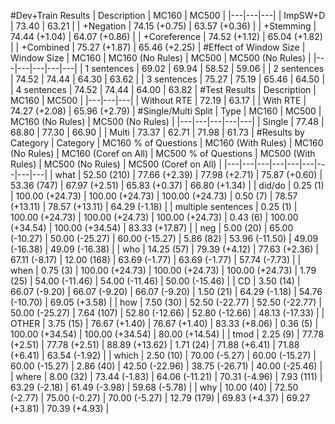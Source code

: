 #Dev+Train Results
| Description | MC160 | MC500 |
|---|---|---|
| ImpSW+D | 73.40 | 63.21 |
| +Negation | 74.15 (+0.75) | 63.57 (+0.36) |
| +Stemming | 74.44 (+1.04) | 64.07 (+0.86) |
| +Coreference | 74.52 (+1.12) | 65.04 (+1.82) |
| +Combined | 75.27 (+1.87) | 65.46 (+2.25) |
#Effect of Window Size
| Window Size | MC160 | MC160 (No Rules) | MC500 | MC500 (No Rules) |
|---|---|---|---|---|
| 1 sentences | 69.02 | 69.94 | 58.52 | 59.06 |
| 2 sentences | 74.52 | 74.44 | 64.30 | 63.62 |
| 3 sentences | 75.27 | 75.19 | 65.46 | 64.50 |
| 4 sentences | 74.52 | 74.44 | 64.00 | 63.82 |
#Test Results
| Description | MC160 | MC500 |
|---|---|---|
| Without RTE | 72.19 | 63.17 |
| With RTE | 74.27 (+2.08) | 65.96 (+2.79) |
#Single/Multi Split
| Type | MC160 | MC500 | MC160 (No Rules) | MC500 (No Rules) |
|---|---|---|---|---|
| Single | 77.48 | 68.80 | 77.30 | 66.90 |
| Multi | 73.37 | 62.71 | 71.98 | 61.73 |
#Results by Category
| Category | MC160 % of Questions | MC160 (With Rules) | MC160 (No Rules) | MC160 (Coref on All) | MC500 % of Questions | MC500 (With Rules) | MC500 (No Rules) | MC500 (Coref on All) |
|---|---|---|---|---|---|---|---|---|
| what | 52.50 (210) | 77.66 (+2.39) | 77.98 (+2.71) | 75.87 (+0.60) | 53.36 (747) | 67.97 (+2.51) | 65.83 (+0.37) | 66.80 (+1.34) |
| did/do | 0.25 (1) | 100.00 (+24.73) | 100.00 (+24.73) | 100.00 (+24.73) | 0.50 (7) | 78.57 (+13.11) | 78.57 (+13.11) | 64.29 (-1.18) |
| multiple sentences | 0.25 (1) | 100.00 (+24.73) | 100.00 (+24.73) | 100.00 (+24.73) | 0.43 (6) | 100.00 (+34.54) | 100.00 (+34.54) | 83.33 (+17.87) |
| neg | 5.00 (20) | 65.00 (-10.27) | 50.00 (-25.27) | 60.00 (-15.27) | 5.86 (82) | 53.96 (-11.50) | 49.09 (-16.38) | 49.09 (-16.38) |
| who | 14.25 (57) | 79.39 (+4.12) | 77.63 (+2.36) | 67.11 (-8.17) | 12.00 (168) | 63.69 (-1.77) | 63.69 (-1.77) | 57.74 (-7.73) |
| when | 0.75 (3) | 100.00 (+24.73) | 100.00 (+24.73) | 100.00 (+24.73) | 1.79 (25) | 54.00 (-11.46) | 54.00 (-11.46) | 50.00 (-15.46) |
| CD | 3.50 (14) | 66.07 (-9.20) | 66.07 (-9.20) | 66.07 (-9.20) | 1.50 (21) | 64.29 (-1.18) | 54.76 (-10.70) | 69.05 (+3.58) |
| how | 7.50 (30) | 52.50 (-22.77) | 52.50 (-22.77) | 50.00 (-25.27) | 7.64 (107) | 52.80 (-12.66) | 52.80 (-12.66) | 48.13 (-17.33) |
| OTHER | 3.75 (15) | 76.67 (+1.40) | 76.67 (+1.40) | 83.33 (+8.06) | 0.36 (5) | 100.00 (+34.54) | 100.00 (+34.54) | 80.00 (+14.54) |
| tmod | 2.25 (9) | 77.78 (+2.51) | 77.78 (+2.51) | 88.89 (+13.62) | 1.71 (24) | 71.88 (+6.41) | 71.88 (+6.41) | 63.54 (-1.92) |
| which | 2.50 (10) | 70.00 (-5.27) | 60.00 (-15.27) | 60.00 (-15.27) | 2.86 (40) | 42.50 (-22.96) | 38.75 (-26.71) | 40.00 (-25.46) |
| where | 8.00 (32) | 73.44 (-1.83) | 64.06 (-11.21) | 70.31 (-4.96) | 7.93 (111) | 63.29 (-2.18) | 61.49 (-3.98) | 59.68 (-5.78) |
| why | 10.00 (40) | 72.50 (-2.77) | 75.00 (-0.27) | 70.00 (-5.27) | 12.79 (179) | 69.83 (+4.37) | 69.27 (+3.81) | 70.39 (+4.93) |
